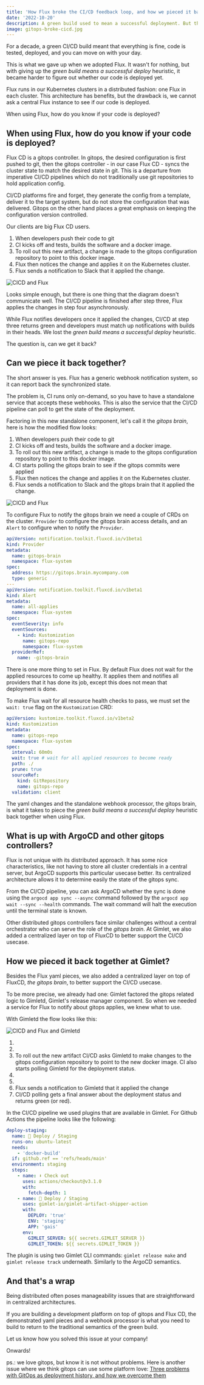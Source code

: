 ```yaml
---
title: 'How Flux broke the CI/CD feedback loop, and how we pieced it back together'
date: '2022-10-20'
description: A green build used to mean a successful deployment. But then gitops came and broke this heuristic.
image: gitops-broke-cicd.jpg
---
```


For a decade, a green CI/CD build meant that everything is fine, code is tested, deployed, and you can move on with your day.

This is what we gave up when we adopted Flux. It wasn't for nothing, but with giving up the _green build means a successful deploy_ heuristic, it became harder to figure out whether our code is deployed yet.

Flux runs in our Kubernetes clusters in a distributed fashion: one Flux in each cluster. This architecture has benefits, but the drawback is, we cannot ask a central Flux instance to see if our code is deployed.

When using Flux, how do you know if your code is deployed?

## When using Flux, how do you know if your code is deployed?

Flux CD is a gitops controller. In gitops, the desired configuration is first pushed to git, then the gitops controller - in our case Flux CD - syncs the cluster state to match the desired state in git. This is a departure from imperative CI/CD pipelines which do not traditionally use git repositories to hold application config.

CI/CD platforms fire and forget, they generate the config from a template, deliver it to the target system, but do not store the configuration that was delivered. Gitops on the other hand places a great emphasis on keeping the configuration version controlled.

Our clients are big Flux CD users.

1. When developers push their code to git
2. CI kicks off and tests, builds the software and a docker image.
3. To roll out this new artifact, a change is made to the gitops configuration repository to point to this docker image.
4. Flux then notices the change and applies it on the Kubernetes cluster.
5. Flux sends a notification to Slack that it applied the change.

![CICD and Flux](/flux-cicd.jpg)

Looks simple enough, but there is one thing that the diagram doesn't communicate well. The CI/CD pipeline is finished after step three, Flux applies the changes in step four asynchronously.

While Flux notifies developers once it applied the changes, CI/CD at step three returns green and developers must match up notifications with builds in their heads. We lost the _green build means a successful deploy_ heuristic.

The question is, can we get it back?

## Can we piece it back together?

The short answer is yes. Flux has a generic webhook notification system, so it can report back the synchronized state.

The problem is, CI runs only on-demand, so you have to have a standalone service that accepts these webhooks. This is also the service that the CI/CD pipeline can poll to get the state of the deployment.

Factoring in this new standalone component, let's call it the _gitops brain_, here is how the modified flow looks:

1. When developers push their code to git
2. CI kicks off and tests, builds the software and a docker image.
3. To roll out this new artifact, a change is made to the gitops configuration repository to point to this docker image.
4. CI starts polling the gitops brain to see if the gitops commits were applied
5. Flux then notices the change and applies it on the Kubernetes cluster.
6. Flux sends a notification to Slack and the gitops brain that it applied the change.

![CICD and Flux](/flux-cicd-gitops-brain.jpg)

To configure Flux to notify the gitops brain we need a couple of CRDs on the cluster. `Provider` to configure the gitops brain access details, and an `Alert` to configure when to notify the `Provider`.

```yaml
apiVersion: notification.toolkit.fluxcd.io/v1beta1
kind: Provider
metadata:
  name: gitops-brain
  namespace: flux-system
spec:
  address: https://gitops.brain.mycompany.com
  type: generic
---
apiVersion: notification.toolkit.fluxcd.io/v1beta1
kind: Alert
metadata:
  name: all-applies
  namespace: flux-system
spec:
  eventSeverity: info
  eventSources:
    - kind: Kustomization
      name: gitops-repo
      namespace: flux-system
  providerRef:
    name: -gitops-brain
```

There is one more thing to set in Flux. By default Flux does not wait for the applied resources to come up healthy. It applies them and notifies all providers that it has done its job, except this does not mean that deployment is done.

To make Flux wait for all resource health checks to pass, we must set the `wait: true` flag on the `Kustomization` CRD:

```yaml
apiVersion: kustomize.toolkit.fluxcd.io/v1beta2
kind: Kustomization
metadata:
  name: gitops-repo
  namespace: flux-system
spec:
  interval: 60m0s
  wait: true # wait for all applied resources to become ready
  path: ./
  prune: true
  sourceRef:
    kind: GitRepository
    name: gitops-repo
  validation: client
```

The yaml changes and the standalone webhook processor, the gitops brain, is what it takes to piece the _green build means a successful deploy_ heuristic back together when using Flux.

## What is up with ArgoCD and other gitops controllers?

Flux is not unique with its distributed approach. It has some nice characteristics, like not having to store all cluster credentials in a central server, but ArgoCD supports this particular usecase better. Its centralized architecture allows it to determine easily the state of the gitops sync.

From the CI/CD pipeline, you can ask ArgoCD whether the sync is done using the `argocd app sync --async` command followed by the `argocd app wait --sync --health` commands. The wait command will halt the execution until the terminal state is known.

Other distributed gitops controllers face similar challenges without a central orchestrator who can serve the role of the _gitops brain_. At Gimlet, we also added a centralized layer on top of FluxCD to better support the CI/CD usecase.

## How we pieced it back together at Gimlet?

Besides the Flux yaml pieces, we also added a centralized layer on top of FluxCD, _the gitops brain_, to better support the CI/CD usecase.

To be more precise, we already had one: Gimlet factored the gitops related logic to Gimletd, Gimlet's release manager component. So when we needed a service for Flux to notify about gitops applies, we knew what to use.

With Gimletd the flow looks like this:

![CICD and Flux and Gimletd](/flux-cicd-gimletd.png)

1.
2.
3. To roll out the new artifact CI/CD asks Gimletd to make changes to the gitops configuration repository to point to the new docker image. CI also starts polling Gimletd for the deployment status.
4.
5.
6. Flux sends a notification to Gimletd that it applied the change
7. CI/CD polling gets a final answer about the deployment status and returns green (or red).

In the CI/CD pipeline we used plugins that are available in Gimlet. For Github Actions the pipeline looks like the following:

```yaml
deploy-staging:
  name: 🚀 Deploy / Staging
  runs-on: ubuntu-latest
  needs:
    - 'docker-build'
  if: github.ref == 'refs/heads/main'
  environment: staging
  steps:
    - name: ⬇️ Check out
      uses: actions/checkout@v3.1.0
      with:
        fetch-depth: 1
    - name: 🚀 Deploy / Staging
      uses: gimlet-io/gimlet-artifact-shipper-action
      with:
        DEPLOY: 'true'
        ENV: 'staging'
        APP: 'gais'
      env:
        GIMLET_SERVER: ${{ secrets.GIMLET_SERVER }}
        GIMLET_TOKEN: ${{ secrets.GIMLET_TOKEN }}
```

The plugin is using two Gimlet CLI commands: `gimlet release make` and `gimlet release track` underneath. Similarly to the ArgoCD semantics.

## And that's a wrap

Being distributed often poses manageability issues that are straightforward in centralized architectures.

If you are building a development platform on top of gitops and Flux CD, the demonstrated yaml pieces and a webhook processor is what you need to build to return to the traditional semantics of the green build.

Let us know how you solved this issue at your company!

Onwards!

ps.: we love gitops, but know it is not without problems. Here is another issue where we think gitops can use some platform love: [Three problems with GitOps as deployment history, and how we overcome them](/blog/three-problems-with-gitops-as-deployment-history-and-how-we-overcome-them)
